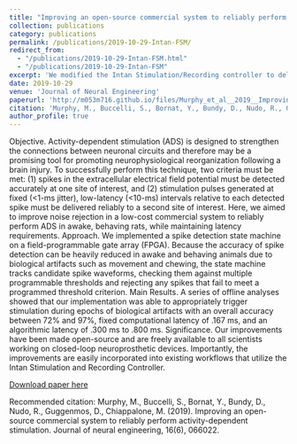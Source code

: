 ```yaml
---
title: "Improving an open-source commercial system to reliably perform activity-dependent stimulation"
collection: publications
category: publications
permalink: /publications/2019-10-29-Intan-FSM/
redirect_from:
  - "/publications/2019-10-29-Intan-FSM.html"
  - "/publications/2019-10-29-Intan-FSM"
excerpt: 'We modified the Intan Stimulation/Recording controller to deliver closed-loop stimulation using a finite state machine to improve artifact rejection, such as may occur due to electrical microstimulation or other physiological events such as chewing and whisking.'
date: 2019-10-29
venue: 'Journal of Neural Engineering'
paperurl: 'http://m053m716.github.io/files/Murphy_et_al__2019__Improving_an_open-source_commercial_system_to_reliably_perform_activity_dependent_stimulation.pdf'
citation: 'Murphy, M., Buccelli, S., Bornat, Y., Bundy, D., Nudo, R., Guggenmos, D., Chiappalone, M. (2019). Improving an open-source commercial system to reliably perform activity-dependent stimulation. Journal of neural engineering, 16(6), 066022.'
author_profile: true
---
```


Objective. Activity-dependent stimulation (ADS) is designed to strengthen the connections between neuronal circuits and therefore may be a promising tool for promoting neurophysiological reorganization following a brain injury. To successfully perform this technique, two criteria must be met: (1) spikes in the extracellular electrical field potential must be detected accurately at one site of interest, and (2) stimulation pulses generated at fixed (<1-ms jitter), low-latency (<10-ms) intervals relative to each detected spike must be delivered reliably to a second site of interest. Here, we aimed to improve noise rejection in a low-cost commercial system to reliably perform ADS in awake, behaving rats, while maintaining latency requirements. Approach. We implemented a spike detection state machine on a field-programmable gate array (FPGA). Because the accuracy of spike detection can be heavily reduced in awake and behaving animals due to biological artifacts such as movement and chewing, the state machine tracks candidate spike waveforms, checking them against multiple programmable thresholds and rejecting any spikes that fail to meet a programmed threshold criterion. Main Results. A series of offline analyses showed that our implementation was able to appropriately trigger stimulation during epochs of biological artifacts with an overall accuracy between 72% and 97%, fixed computational latency of .167 ms, and an algorithmic latency of .300 ms to .800 ms. Significance. Our improvements have been made open-source and are freely available to all scientists working on closed-loop neuroprosthetic devices. Importantly, the improvements are easily incorporated into existing workflows that utilize the Intan Stimulation and Recording Controller.

[Download paper here](http://m053m716.github.io/files/Murphy_et_al__2019__Improving_an_open-source_commercial_system_to_reliably_perform_activity_dependent_stimulation.pdf)

Recommended citation: Murphy, M., Buccelli, S., Bornat, Y., Bundy, D., Nudo, R., Guggenmos, D., Chiappalone, M. (2019). Improving an open-source commercial system to reliably perform activity-dependent stimulation. Journal of neural engineering, 16(6), 066022.